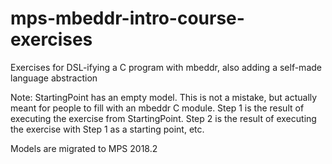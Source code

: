 mps-mbeddr-intro-course-exercises
=================================

Exercises for DSL-ifying a C program with mbeddr, also adding a self-made language abstraction

Note: StartingPoint has an empty model. This is not a mistake, but actually meant for people to fill with an mbeddr C module. Step 1 is the result of executing the exercise from StartingPoint. Step 2 is the result of executing the exercise with Step 1 as a starting point, etc.

Models are migrated to MPS 2018.2
